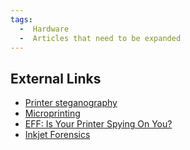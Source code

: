 ```yaml
---
tags:
  -  Hardware 
  -  Articles that need to be expanded
---
```


## External Links

- [Printer steganography](http://en.wikipedia.org/wiki/Printer_steganography)
- [Microprinting](http://en.wikipedia.org/wiki/Microprinting)
- [EFF: Is Your Printer Spying On
  You?](http://www.eff.org/Privacy/printers/)
- [Inkjet
  Forensics](https://engineering.purdue.edu/~prints/outreach/EDEWG06.pdf)